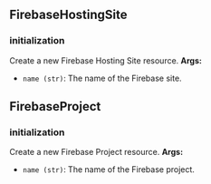## FirebaseHostingSite

### initialization

Create a new Firebase Hosting Site resource.
**Args:**
- `name (str)`: The name of the Firebase site.

## FirebaseProject

### initialization

Create a new Firebase Project resource.
**Args:**
- `name (str)`: The name of the Firebase project.
